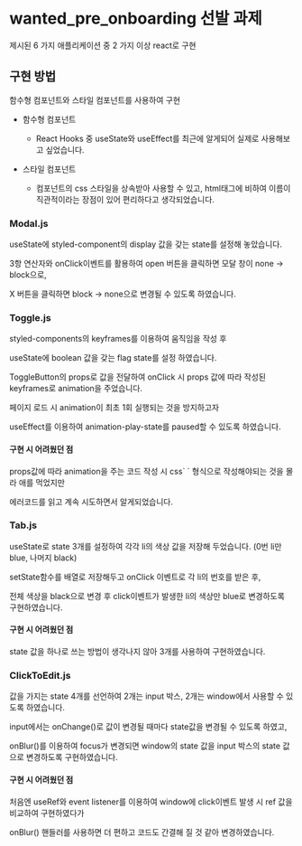 # wanted_pre_onboarding 선발 과제
제시된 6 가지 애플리케이션 중 2 가지 이상 react로 구현

## 구현 방법
함수형 컴포넌트와 스타일 컴포넌트를 사용하여 구현

- 함수형 컴포넌트
  - React Hooks 중 useState와 useEffect를 최근에 알게되어 실제로 사용해보고 싶었습니다.
  
- 스타일 컴포넌트
  - 컴포넌트의 css 스타일을 상속받아 사용할 수 있고, html태그에 비하여 이름이 직관적이라는 장점이 있어 편리하다고 생각되었습니다.
  

### Modal.js
  useState에 styled-component의 display 값을 갖는 state를 설정해 놓았습니다.

  3항 연산자와 onClick이벤트를 활용하여 open 버튼을 클릭하면 모달 창이 none -> block으로, 

  X 버튼을 클릭하면 block -> none으로 변경될 수 있도록 하였습니다.


### Toggle.js
  styled-components의 keyframes를 이용하여 움직임을 작성 후

  useState에 boolean 값을 갖는 flag state를 설정 하였습니다.

  ToggleButton의 props로 값을 전달하여 onClick 시 props 값에 따라 작성된 keyframes로 animation을 주었습니다.

  페이지 로드 시 animation이 최초 1회 실행되는 것을 방지하고자 

  useEffect를 이용하여 animation-play-state를 paused할 수 있도록 하였습니다.

  #### 구현 시 어려웠던 점

  props값에 따라 animation을 주는 코드 작성 시 css\` \` 형식으로 작성해야되는 것을 몰라 애를 먹었지만

  에러코드를 읽고 계속 시도하면서 알게되었습니다.


### Tab.js
  useState로 state 3개를 설정하여 각각 li의 색상 값을 저장해 두었습니다. (0번 li만 blue, 나머지 black)

  setState함수를 배열로 저장해두고 onClick 이벤트로 각 li의 번호를 받은 후, 

  전체 색상을 black으로 변경 후 click이벤트가 발생한 li의 색상만 blue로 변경하도록 구현하였습니다.

  #### 구현 시 어려웠던 점

  state 값을 하나로 쓰는 방법이 생각나지 않아 3개를 사용하여 구현하였습니다.

  ### ClickToEdit.js
  값을 가지는 state 4개를 선언하여 2개는 input 박스, 2개는 window에서 사용할 수 있도록 하였습니다.

  input에서는 onChange()로 값이 변경될 때마다 state값을 변경될 수 있도록 하였고, 

  onBlur()를 이용하여 focus가 변경되면 window의 state 값을 input 박스의 state 값으로 변경하도록 구현하였습니다.

  #### 구현 시 어려웠던 점

  처음엔 useRef와 event listener를 이용하여 window에 click이벤트 발생 시 ref 값을 비교하여 구현하였다가

  onBlur() 핸들러를 사용하면 더 편하고 코드도 간결해 질 것 같아 변경하였습니다.




